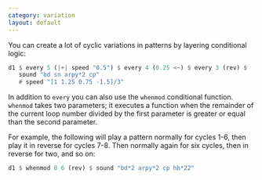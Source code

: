 ```yaml
---
category: variation
layout: default
---
```


You can create a lot of cyclic variations in patterns by layering conditional
logic:

~~~haskell
d1 $ every 5 (|+| speed "0.5") $ every 4 (0.25 <~) $ every 3 (rev) $
   sound "bd sn arpy*2 cp"
   # speed "[1 1.25 0.75 -1.5]/3"
~~~

In addition to `every` you can also use the `whenmod` conditional function.
`whenmod` takes two parameters; it executes a function when the remainder of
the current loop number divided by the first parameter is greater or equal than the
second parameter.

For example, the following will play a pattern normally for cycles 1-6, then
play it in reverse for cycles 7-8. Then normally again for six cycles, then
in reverse for two, and so on:

~~~haskell
d1 $ whenmod 8 6 (rev) $ sound "bd*2 arpy*2 cp hh*22"
~~~
